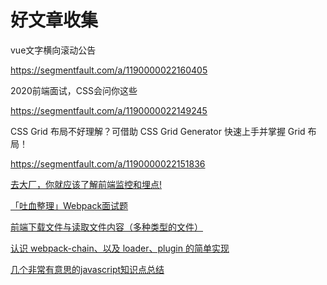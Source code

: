 # 好文章收集

vue文字横向滚动公告 

 https://segmentfault.com/a/1190000022160405 



2020前端面试，CSS会问你这些 

 https://segmentfault.com/a/1190000022149245 



CSS Grid 布局不好理解？可借助 CSS Grid Generator 快速上手并掌握 Grid 布局！

 https://segmentfault.com/a/1190000022151836 


[去大厂，你就应该了解前端监控和埋点!](https://juejin.im/post/5e9052916fb9a03c9843284f)

[「吐血整理」Webpack面试题](https://mp.weixin.qq.com/s?__biz=MzI1NTcxOTQ1Nw==&mid=2247488174&idx=2&sn=11c5380b199075a2e8d1ffb827f0825b)

[前端下载文件与读取文件内容（多种类型的文件）](https://juejin.im/post/5e9840336fb9a03c4c5bd1e0)

[认识 webpack-chain、以及 loader、plugin 的简单实现](https://juejin.im/post/5e992987f265da480b2646bc)

[几个非常有意思的javascript知识点总结](https://juejin.im/post/5e97c1206fb9a03c300f9d75)